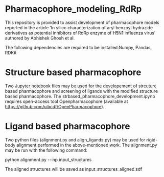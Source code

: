 # Pharmacophore_modeling_RdRp
This repository is provided to assist development of pharmacophore models reported in the article 'In silico characterization of aryl benzoyl hydrazide derivatives as potential inhibitors of RdRp enzyme of H5N1 influenza virus' authored by Abhishek Ghosh et al.

The following dependencies are required to be installed:Numpy, Pandas, RDKit

# Structure based pharmacophore
Two Jupyter notebook files may be used for the developement of strcuture based pharmacophore and screening of ligands with the modified structure based pharmacophore. The strbased_pharmacophore_development.ipynb requires open-access tool Openpharmacophore (available at https://github.com/uibcdf/OpenPharmacophore).
# Ligand based pharmacophore
Two python files (alignment.py and align_ligands.py) may be used for rigid-body alignment performed in the above-mentioned work. The alignment.py may be run with the following command:

python alignment.py --inp input_structures

The aligned structures will be saved as input_structures_aligned.sdf

